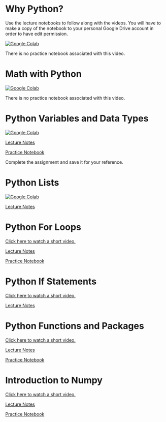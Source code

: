 # Why Python?

Use the lecture notebooks to follow along with the videos. You will have to make a copy of the notebook to your personal Google Drive account in order to have edit permission. 

[![Google Colab](https://img.youtube.com/vi/nU9ymnQupjQ/0.jpg)](https://www.youtube.com/watch?v=PRvQu_9E_gg&feature=emb_imp_woyt)

There is no practice notebook associated with this video.


# Math with Python

[![Google Colab](https://img.youtube.com/vi/nU9ymnQupjQ/0.jpg)](https://www.youtube.com/watch?v=2db9Fu7Pu3U&feature=emb_logo)

There is no practice notebook associated with this video.

# Python Variables and Data Types

[![Google Colab](https://img.youtube.com/vi/nU9ymnQupjQ/0.jpg)](https://www.youtube.com/watch?v=iIiZpRnnQSk)

[Lecture Notes](https://colab.research.google.com/drive/109iU2p8HCIKM4LWpfyGqTptWUA65Dm0r?usp=sharing)

[Practice Notebook](https://colab.research.google.com/drive/1DP7XgZifp3kusEfb_fgxVtoy8Q_x6jr3)

Complete the assignment and save it for your reference.

# Python Lists

[![Google Colab](https://img.youtube.com/vi/nU9ymnQupjQ/0.jpg)](https://www.youtube.com/watch?v=ZY-diBkVh8I)

[Lecture Notes](https://colab.research.google.com/drive/1lZXDf11c9G4ONVktMpHM9UnOPm21xZGU)


# Python For Loops

[Click here to watch a short video.](https://www.youtube.com/watch?v=GobMcMpjqzg)

[Lecture Notes](https://colab.research.google.com/drive/1DtizCENu7xt_aUfFsPnAvcCx2stmaCzO)

[Practice Notebook](https://colab.research.google.com/drive/1okXjwWt9YX4voR9pxTQRQjCTeE9s82dr)


# Python If Statements

[Click here to watch a short video.](https://www.youtube.com/watch?v=fl_lG6mru5E)

[Lecture Notes](https://colab.research.google.com/drive/1p3BHNVYwSjovWDbXoAiXLVeikntYsjxX?usp=sharing)


# Python Functions and Packages

[Click here to watch a short video.](https://www.youtube.com/watch?v=pipKRj84tTI)

[Lecture Notes](https://colab.research.google.com/drive/1SFREh9fB0madgMg8vS06wYol8Cw8TSiL)

[Practice Notebook](https://colab.research.google.com/drive/1qOdE2G8YEd2UPchhg0E0LAhMww026mTw)



# Introduction to Numpy

[Click here to watch a short video.](https://www.youtube.com/watch?v=47kfrJ7kMBI)

[Lecture Notes](https://colab.research.google.com/drive/1q5_hum3T46a9vXRdGrOlPhjBUP__PxgQ)

[Practice Notebook](https://colab.research.google.com/drive/1xTkE-h-V0wrsL1znECfdwybVyTTVisuG)









